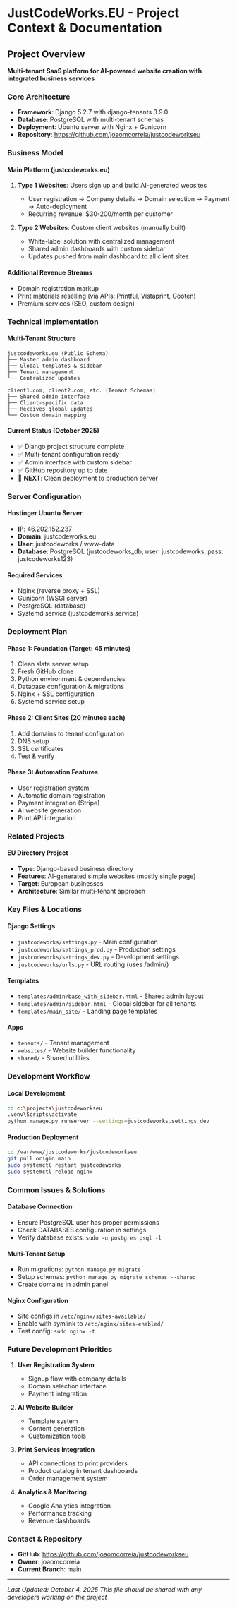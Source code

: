 # JustCodeWorks.EU - Project Context & Documentation

## Project Overview
**Multi-tenant SaaS platform for AI-powered website creation with integrated business services**

### Core Architecture
- **Framework**: Django 5.2.7 with django-tenants 3.9.0
- **Database**: PostgreSQL with multi-tenant schemas
- **Deployment**: Ubuntu server with Nginx + Gunicorn
- **Repository**: https://github.com/joaomcorreia/justcodeworkseu

### Business Model

#### Main Platform (justcodeworks.eu)
1. **Type 1 Websites**: Users sign up and build AI-generated websites
   - User registration → Company details → Domain selection → Payment → Auto-deployment
   - Recurring revenue: $30-200/month per customer
   
2. **Type 2 Websites**: Custom client websites (manually built)
   - White-label solution with centralized management
   - Shared admin dashboards with custom sidebar
   - Updates pushed from main dashboard to all client sites

#### Additional Revenue Streams
- Domain registration markup
- Print materials reselling (via APIs: Printful, Vistaprint, Gooten)
- Premium services (SEO, custom design)

### Technical Implementation

#### Multi-Tenant Structure
```
justcodeworks.eu (Public Schema)
├── Master admin dashboard
├── Global templates & sidebar
├── Tenant management
└── Centralized updates

client1.com, client2.com, etc. (Tenant Schemas)
├── Shared admin interface
├── Client-specific data
├── Receives global updates
└── Custom domain mapping
```

#### Current Status (October 2025)
- ✅ Django project structure complete
- ✅ Multi-tenant configuration ready
- ✅ Admin interface with custom sidebar
- ✅ GitHub repository up to date
- 🔄 **NEXT**: Clean deployment to production server

### Server Configuration

#### Hostinger Ubuntu Server
- **IP**: 46.202.152.237
- **Domain**: justcodeworks.eu
- **User**: justcodeworks / www-data
- **Database**: PostgreSQL (justcodeworks_db, user: justcodeworks, pass: justcodeworks123)

#### Required Services
- Nginx (reverse proxy + SSL)
- Gunicorn (WSGI server)
- PostgreSQL (database)
- Systemd service (justcodeworks.service)

### Deployment Plan

#### Phase 1: Foundation (Target: 45 minutes)
1. Clean slate server setup
2. Fresh GitHub clone
3. Python environment & dependencies
4. Database configuration & migrations
5. Nginx + SSL configuration
6. Systemd service setup

#### Phase 2: Client Sites (20 minutes each)
1. Add domains to tenant configuration
2. DNS setup
3. SSL certificates
4. Test & verify

#### Phase 3: Automation Features
- User registration system
- Automatic domain registration
- Payment integration (Stripe)
- AI website generation
- Print API integration

### Related Projects

#### EU Directory Project
- **Type**: Django-based business directory
- **Features**: AI-generated simple websites (mostly single page)
- **Target**: European businesses
- **Architecture**: Similar multi-tenant approach

### Key Files & Locations

#### Django Settings
- `justcodeworks/settings.py` - Main configuration
- `justcodeworks/settings_prod.py` - Production settings
- `justcodeworks/settings_dev.py` - Development settings
- `justcodeworks/urls.py` - URL routing (uses /admin/)

#### Templates
- `templates/admin/base_with_sidebar.html` - Shared admin layout
- `templates/admin/sidebar.html` - Global sidebar for all tenants
- `templates/main_site/` - Landing page templates

#### Apps
- `tenants/` - Tenant management
- `websites/` - Website builder functionality
- `shared/` - Shared utilities

### Development Workflow

#### Local Development
```bash
cd c:\projects\justcodeworkseu
.venv\Scripts\activate
python manage.py runserver --settings=justcodeworks.settings_dev
```

#### Production Deployment
```bash
cd /var/www/justcodeworks/justcodeworkseu
git pull origin main
sudo systemctl restart justcodeworks
sudo systemctl reload nginx
```

### Common Issues & Solutions

#### Database Connection
- Ensure PostgreSQL user has proper permissions
- Check DATABASES configuration in settings
- Verify database exists: `sudo -u postgres psql -l`

#### Multi-Tenant Setup
- Run migrations: `python manage.py migrate`
- Setup schemas: `python manage.py migrate_schemas --shared`
- Create domains in admin panel

#### Nginx Configuration
- Site configs in `/etc/nginx/sites-available/`
- Enable with symlink to `/etc/nginx/sites-enabled/`
- Test config: `sudo nginx -t`

### Future Development Priorities

1. **User Registration System**
   - Signup flow with company details
   - Domain selection interface
   - Payment integration

2. **AI Website Builder**
   - Template system
   - Content generation
   - Customization tools

3. **Print Services Integration**
   - API connections to print providers
   - Product catalog in tenant dashboards
   - Order management system

4. **Analytics & Monitoring**
   - Google Analytics integration
   - Performance tracking
   - Revenue dashboards

### Contact & Repository
- **GitHub**: https://github.com/joaomcorreia/justcodeworkseu
- **Owner**: joaomcorreia
- **Current Branch**: main

---
*Last Updated: October 4, 2025*
*This file should be shared with any developers working on the project*